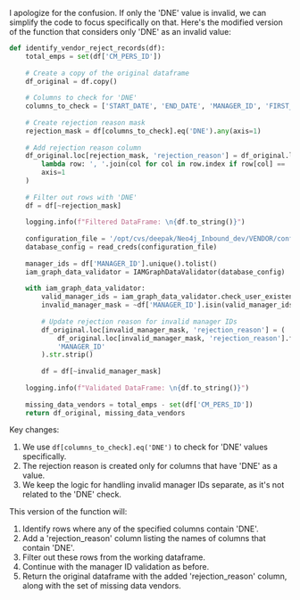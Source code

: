 I apologize for the confusion. If only the 'DNE' value is invalid, we can simplify the code to focus specifically on that. Here's the modified version of the function that considers only 'DNE' as an invalid value:

```python
def identify_vendor_reject_records(df):
    total_emps = set(df['CM_PERS_ID'])
    
    # Create a copy of the original dataframe
    df_original = df.copy()
    
    # Columns to check for 'DNE'
    columns_to_check = ['START_DATE', 'END_DATE', 'MANAGER_ID', 'FIRST_NAME', 'LAST_NAME', 'C_PV_SOURCE']
    
    # Create rejection reason mask
    rejection_mask = df[columns_to_check].eq('DNE').any(axis=1)
    
    # Add rejection reason column
    df_original.loc[rejection_mask, 'rejection_reason'] = df_original.loc[rejection_mask, columns_to_check].apply(
        lambda row: ', '.join(col for col in row.index if row[col] == 'DNE'), 
        axis=1
    )
    
    # Filter out rows with 'DNE'
    df = df[~rejection_mask]
    
    logging.info(f"Filtered DataFrame: \n{df.to_string()}")
    
    configuration_file = '/opt/cvs/deepak/Neo4j_Inbound_dev/VENDOR/config/VENDOR_config.yaml'
    database_config = read_creds(configuration_file)
    
    manager_ids = df['MANAGER_ID'].unique().tolist()
    iam_graph_data_validator = IAMGraphDataValidator(database_config)
    
    with iam_graph_data_validator:
        valid_manager_ids = iam_graph_data_validator.check_user_existence_in_graphdb(manager_ids)
        invalid_manager_mask = ~df['MANAGER_ID'].isin(valid_manager_ids)
        
        # Update rejection reason for invalid manager IDs
        df_original.loc[invalid_manager_mask, 'rejection_reason'] = (
            df_original.loc[invalid_manager_mask, 'rejection_reason'].fillna('') + 
            'MANAGER_ID'
        ).str.strip()
        
        df = df[~invalid_manager_mask]
    
    logging.info(f"Validated DataFrame: \n{df.to_string()}")
    
    missing_data_vendors = total_emps - set(df['CM_PERS_ID'])
    return df_original, missing_data_vendors
```

Key changes:
1. We use `df[columns_to_check].eq('DNE')` to check for 'DNE' values specifically.
2. The rejection reason is created only for columns that have 'DNE' as a value.
3. We keep the logic for handling invalid manager IDs separate, as it's not related to the 'DNE' check.

This version of the function will:
1. Identify rows where any of the specified columns contain 'DNE'.
2. Add a 'rejection_reason' column listing the names of columns that contain 'DNE'.
3. Filter out these rows from the working dataframe.
4. Continue with the manager ID validation as before.
5. Return the original dataframe with the added 'rejection_reason' column, along with the set of missing data vendors.